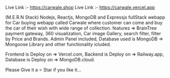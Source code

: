 Live Link :- https://carwale.shop
Live Link :- https://carwale.vercel.app

(M.E.R.N Stack) Nodejs, Reactjs, MongoDB and Expressjs fullStack webapp for Car buying webapp called Carwale where customer can come and buy the car of their wish with wide range of collection.
features => BrainTree payment gateway, 360 visualization, Car image Gallery, search filter, filter by Price and Brands. 
Admin Panel included, Database used is MongoDB => Mongoose Library and other functionality icluded.

Frontend is Deploy on => Vercel.com, 
Backend is Deploy on => Railway.app,
Database is Deploy on => MongoDB.cloud.

Please Give it a ⭐ Star if you like it...
